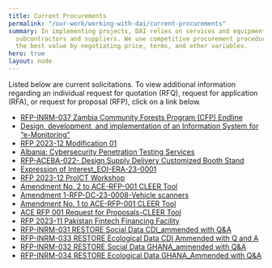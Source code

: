 ```yaml
---
title: Current Procurements
permalink: "/our-work/working-with-dai/current-procurements"
summary: In implementing projects, DAI relies on services and equipment provided by
  subcontractors and suppliers. We use competitive procurement procedures to obtain
  the best value by negotiating price, terms, and other variables.
hero: true
layout: node
---
```


Listed below are current solicitations. To view additional information regarding an individual request for quotation (RFQ), request for application (RFA), or request for proposal (RFP), click on a link below.

* [RFP-INRM-037 Zambia Community Forests Program (CFP) Endline](/uploads/RFP-INRM-037%20%20Zambia%20Community%20Forests%20Program%20(CFP)%20Endline.pdf "12/7")
* [Design, development, and implementation of an Information System for “e-Monitoring”](https://dai-assets.s3.amazonaws.com/rfps/06%20a5e_Contract%20Notice%2010%20Nov%2023.pdf "12/24")
* [RFP 2023-12 Modification 01](/uploads/RFP%202023-12%20Modification%2001.pdf "12/4")
* [Albania: Cybersecurity Penetration Testing Services](/uploads/Albania_Pen%20testing%20Form%209.27%20Solicitation%20Template%20-%20Trade%20Off%20Method%20(RFP).pdf "12/9")
* [RFP-ACEBA-022- Design Supply Delivery Customized Booth Stand](/uploads/RFP-ACEBA-022-%20Design%20Supply%20%20Delivery%20Customized%20Booth%20Stand%20.pdf "11/29")
* [Expression of Interest_EOI-ERA-23-0001](/uploads/Expression%20of%20Interest%20_EOI-ERA-23-0001.pdf "11/20")
* [RFP 2023-12 ProICT Workshop](/uploads/RFP%202023-12%20ProICT%20Workshop.pdf "12/4")
* [Amendment No. 2 to ACE-RFP-001 CLEER Tool](/uploads/Amendment%20No.%202%20to%20ACE-RFP-001%20CLEER%20Tool.pdf "11/18")
* [Amendment 1-RFP-DC-23-0008-Vehicle scanners](/uploads/Amendment%201-RFP-DC-23-0008%20-Vehicle%20scanners.pdf "11/21")
* [Amendment No. 1 to ACE-RFP-001 CLEER Tool](/uploads/Amendment%20No.%201%20to%20ACE-RFP-001%20CLEER%20Tool.pdf "11/20")
* [ACE RFP 001 Request for Proposals-CLEER Tool](/uploads/ACE%20RFP%20001%20Request%20for%20Proposals%20-%20CLEER%20Tool.pdf "11/18")
* [RFP 2023-11 Pakistan Fintech Financing Facility](/uploads/RFP%202023-11%20Pakistan%20Fintech%20Financing%20Facility-cfd8e0.pdf "11/17")
* [RFP-INRM-031 RESTORE Social Data CDI_ammended with Q&A](/uploads/RFP%20-INRM-031%20RESTORE%20Social%20Data%20CDI_ammended%20with%20Q&A.pdf "11/17")
* [RFP-INRM-033 RESTORE Ecological Data CDI Ammended with Q and A](/uploads/RFP%20-INRM-033%20RESTORE%20Ecological%20Data%20CDI%20Ammended%20with%20Q%20and%20A.pdf "11/17")
* [RFP-INRM-032 RESTORE Social Data GHANA_ammended with Q&A](/uploads/RFP%20-INRM-032%20RESTORE%20Social%20Data%20GHANA_ammended%20with%20Q%20and%20A.pdf "11/17")
* [RFP-INRM-034 RESTORE Ecological Data GHANA_Ammended with Q&A](/uploads/RFP%20-INRM-034%20RESTORE%20Ecological%20Data%20GHANA_Ammended%20with%20Q%20and%20A.pdf "11/17")